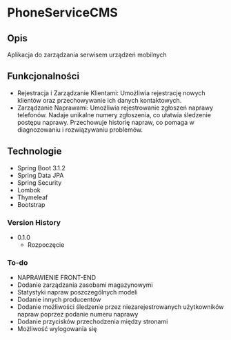 # PhoneServiceCMS
## Opis
Aplikacja do zarządzania serwisem urządzeń mobilnych
## Funkcjonalności
* Rejestracja i Zarządzanie Klientami: Umożliwia rejestrację nowych klientów oraz przechowywanie ich danych kontaktowych.
* Zarządzanie Naprawami: Umożliwia rejestrowanie zgłoszeń naprawy telefonów. Nadaje unikalne numery zgłoszenia, co ułatwia śledzenie postępu naprawy. Przechowuje historię napraw, co pomaga w diagnozowaniu i rozwiązywaniu problemów.

## Technologie 
* Spring Boot 3.1.2
* Spring Data JPA
* Spring Security
* Lombok
* Thymeleaf
* Bootstrap

### Version History
* 0.1.0
  * Rozpoczęcie

### To-do
* NAPRAWIENIE FRONT-END
* Dodanie zarządzania zasobami magazynowymi
* Statystyki napraw poszczególnych modeli
* Dodanie innych producentów
* Dodanie możliwości śledzenie przez niezarejestrowanych użytkowników napraw poprzez podanie numeru naprawy
* Dodanie przycisków przechodzenia między stronami
* Możliwość wylogowania się
